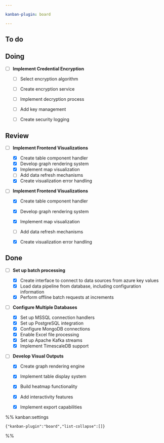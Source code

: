 ```yaml
---

kanban-plugin: board

---
```


## To do



## Doing

- [ ] **Implement Credential Encryption**
	
	- [ ]  Select encryption algorithm
	- [ ]  Create encryption service
	- [ ]  Implement decryption process
	- [ ]  Add key management
	- [ ]  Create security logging


## Review

- [ ] **Implement Frontend Visualizations**
	
	- [x]  Create table component handler
	- [x]  Develop graph rendering system
	- [x]  Implement map visualization
	- [ ]  Add data refresh mechanisms
	- [x]  Create visualization error handling
- [ ] **Implement Frontend Visualizations**
	
	- [x]  Create table component handler
	- [x]  Develop graph rendering system
	- [x]  Implement map visualization
	- [ ]  Add data refresh mechanisms
	- [x]  Create visualization error handling


## Done

- [ ] **Set up batch processing**
	- [x] Create interface to connect to data sources from azure key values
	- [x] Load data pipeline from database, including configuration information
	- [x] Perform offline batch requests at increments
- [ ] **Configure Multiple Databases**
	
	- [x]  Set up MSSQL connection handlers
	- [x]  Set up PostgreSQL integration
	- [x]  Configure MongoDB connections
	- [x]  Enable Excel file processing
	- [x]  Set up Apache Kafka streams
	- [x]  Implement TimescaleDB support
- [ ] **Develop Visual Outputs**
	
	- [x]  Create graph rendering engine
	- [x]  Implement table display system
	- [x]  Build heatmap functionality
	- [x]  Add interactivity features
	- [x]  Implement export capabilities




%% kanban:settings
```
{"kanban-plugin":"board","list-collapse":[]}
```
%%